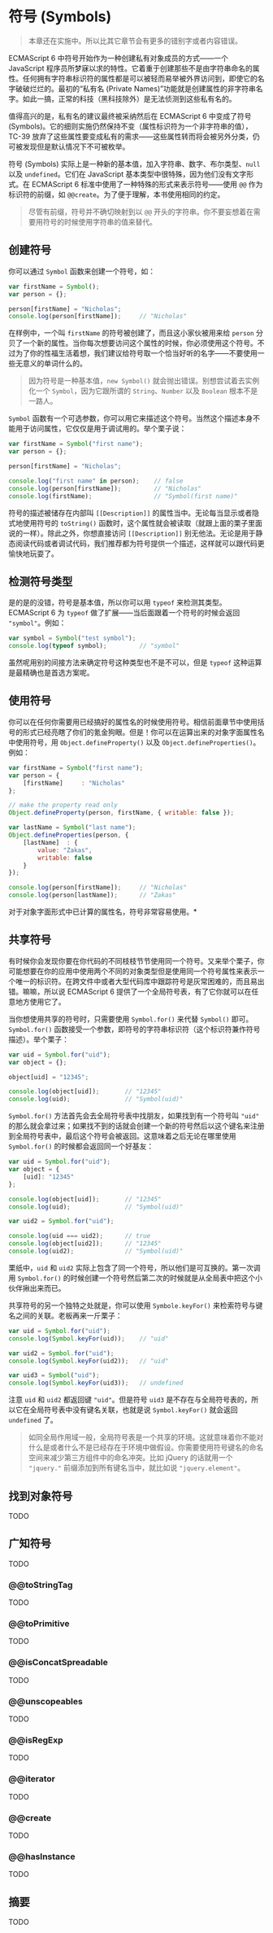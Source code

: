 # 符号 (Symbols)

> 本章还在实施中。所以比其它章节会有更多的错别字或者内容错误。

ECMAScript 6 中符号开始作为一种创建私有对象成员的方式——一个 JavaScript 程序员所梦寐以求的特性。它着重于创建那些不是由字符串命名的属性。任何拥有字符串标识符的属性都是可以被轻而易举被外界访问到，即使它的名字破破烂烂的。最初的“私有名 (Private Names)”功能就是创建属性的非字符串名字。如此一搞，正常的科技（黑科技除外）是无法侦测到这些私有名的。

值得高兴的是，私有名的建议最终被采纳然后在 ECMAScript 6 中变成了符号 (Symbols)。它的细则实施仍然保持不变（属性标识符为一个非字符串的值），TC-39 放弃了这些属性要变成私有的需求——这些属性转而将会被另外分类，仍可被发现但是默认情况下不可被枚举。

符号 (Symbols) 实际上是一种新的基本值，加入字符串、数字、布尔类型、`null` 以及 `undefined`。它们在 JavaScript 基本类型中很特殊，因为他们没有文字形式。在 ECMAScript 6 标准中使用了一种特殊的形式来表示符号——使用 `@@` 作为标识符的前缀，如 `@@create`。为了便于理解，本书使用相同的约定。

> 尽管有前缀，符号并不确切映射到以 `@@` 开头的字符串。你不要妄想着在需要用符号的时候使用字符串的值来替代。

## 创建符号

你可以通过 `Symbol` 函数来创建一个符号，如：

```javascript
var firstName = Symbol();
var person = {};

person[firstName] = "Nicholas";
console.log(person[firstName]);     // "Nicholas"
```

在样例中，一个叫 `firstName` 的符号被创建了，而且这小家伙被用来给 `person` 分贝了一个新的属性。当你每次想要访问这个属性的时候，你必须使用这个符号。不过为了你的性福生活着想，我们建议给符号取一个恰当好听的名字——不要使用一些无意义的单词什么的。

> 因为符号是一种基本值，`new Symbol()` 就会抛出错误。别想尝试着去实例化一个 `Symbol`，因为它跟所谓的 `String`、`Number` 以及 `Boolean` 根本不是一路人。

`Symbol` 函数有一个可选参数，你可以用它来描述这个符号。当然这个描述本身不能用于访问属性，它仅仅是用于调试用的。举个栗子说：

```javascript
var firstName = Symbol("first name");
var person = {};

person[firstName] = "Nicholas";

console.log("first name" in person);    // false
console.log(person[firstName]);         // "Nicholas"
console.log(firstName);                 // "Symbol(first name)"
```

符号的描述被储存在内部叫 `[[Description]]` 的属性当中。无论每当显示或者隐式地使用符号的 `toString()` 函数时，这个属性就会被读取（就跟上面的栗子里面说的一样）。除此之外，你想直接访问 `[[Description]]` 别无他法。无论是用于静态阅读代码或者调试代码，我们推荐都为符号提供一个描述，这样就可以跟代码更愉快地玩耍了。

## 检测符号类型

是的是的没错，符号是基本值，所以你可以用 `typeof` 来检测其类型。ECMAScript 6 为 `typeof` 做了扩展——当后面跟着一个符号的时候会返回 `"symbol"`。例如：

```javascript
var symbol = Symbol("test symbol");
console.log(typeof symbol);         // "symbol"
```

虽然呢用别的间接方法来确定符号这种类型也不是不可以，但是 `typeof` 这种运算是最精确也是首选方案呢。

## 使用符号

你可以在任何你需要用已经搞好的属性名的时候使用符号。相信前面章节中使用括号的形式已经亮瞎了你们的氪金狗眼。但是！你可以在运算出来的对象字面属性名中使用符号，用 `Object.defineProperty()` 以及 `Object.defineProperties()`。例如：

```javascript
var firstName = Symbol("first name");
var person = {
    [firstName]     : "Nicholas"
};

// make the property read only
Object.defineProperty(person, firstName, { writable: false });

var lastName = Symbol("last name");
Object.defineProperties(person, {
    [lastName]  : {
        value: "Zakas",
        writable: false
    }
});

console.log(person[firstName]);     // "Nicholas"
console.log(person[lastName]);      // "Zakas"
```

对于对象字面形式中已计算的属性名，符号非常容易使用。*

## 共享符号

有时候你会发现你要在你代码的不同枝枝节节使用同一个符号。又来举个栗子，你可能想要在你的应用中使用两个不同的对象类型但是使用同一个符号属性来表示一个唯一的标识符。在跨文件中或者大型代码库中跟踪符号是灰常困难的，而且易出错。嘛嘛，所以说 ECMAScript 6 提供了一个全局符号表，有了它你就可以在任意地方使用它了。

当你想使用共享的符号时，只需要使用 `Symbol.for()` 来代替 `Symbol()` 即可。`Symbol.for()` 函数接受一个参数，即符号的字符串标识符（这个标识符兼作符号描述）。举个栗子：

```javascript
var uid = Symbol.for("uid");
var object = {};

object[uid] = "12345";

console.log(object[uid]);       // "12345"
console.log(uid);               // "Symbol(uid)"
```

`Symbol.for()` 方法首先会去全局符号表中找朋友，如果找到有一个符号叫 `"uid"` 的那么就会拿过来；如果找不到的话就会创建一个新的符号然后以这个键名来注册到全局符号表中，最后这个符号会被返回。这意味着之后无论在哪里使用 `Symbol.for()` 的时候都会返回同一个好基友：

```javascript
var uid = Symbol.for("uid");
var object = {
    [uid]: "12345"
};

console.log(object[uid]);       // "12345"
console.log(uid);               // "Symbol(uid)"

var uid2 = Symbol.for("uid");

console.log(uid === uid2);      // true
console.log(object[uid2]);      // "12345"
console.log(uid2);              // "Symbol(uid)"
```

栗纸中，`uid` 和 `uid2` 实际上包含了同一个符号，所以他们是可互换的。第一次调用 `Symbol.for()` 的时候创建一个符号然后第二次的时候就是从全局表中把这个小伙伴揪出来而已。

共享符号的另一个独特之处就是，你可以使用 `Symbole.keyFor()` 来检索符号与键名之间的关联。老板再来一斤栗子：

```javascript
var uid = Symbol.for("uid");
console.log(Symbol.keyFor(uid));    // "uid"

var uid2 = Symbol.for("uid");
console.log(Symbol.keyFor(uid2));   // "uid"

var uid3 = Symbol("uid");
console.log(Symbol.keyFor(uid3));   // undefined
```

注意 `uid` 和 `uid2` 都返回键 `"uid"`。但是符号 `uid3` 是不存在与全局符号表的，所以它在全局符号表中没有键名关联，也就是说 `Symbol.keyFor()` 就会返回 `undefined` 了。

> 如同全局作用域一般，全局符号表是一个共享的环境。这就意味着你不能对什么是或者什么不是已经存在于环境中做假设。你需要使用符号键名的命名空间来减少第三方组件中的命名冲突。比如 jQuery 的话就用一个 `"jquery."` 前缀添加到所有键名当中，就比如说 `"jquery.element"`。

## 找到对象符号

TODO

## 广知符号

TODO

### @@toStringTag

TODO

### @@toPrimitive

TODO

### @@isConcatSpreadable

TODO

### @@unscopeables

TODO

### @@isRegExp

TODO

### @@iterator

TODO

### @@create

TODO

### @@hasInstance

TODO

## 摘要

TODO
